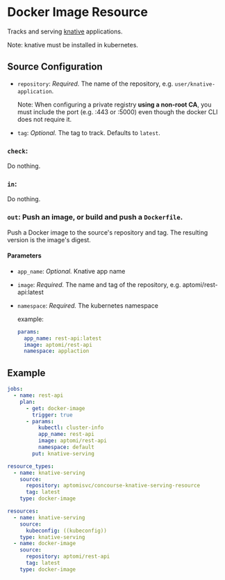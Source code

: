 # Docker Image Resource

Tracks and serving [knative](https://cloud.google.com/knative/) applications.

Note: knative must be installed in kubernetes.

## Source Configuration

* `repository`: *Required.* The name of the repository, e.g.
`user/knative-application`.

  Note: When configuring a private registry **using a non-root CA**,
  you must include the port (e.g. :443 or :5000) even though the docker CLI
  does not require it.

* `tag`: *Optional.* The tag to track. Defaults to `latest`.

### `check`:

Do nothing.

### `in`:

Do nothing.

### `out`: Push an image, or build and push a `Dockerfile`.

Push a Docker image to the source's repository and tag. The resulting
version is the image's digest.

#### Parameters

* `app_name`: *Optional.* Knative app name

* `image`: *Required.* The name and tag of the repository, e.g. aptomi/rest-api:latest

* `namespace`: *Required.* The kubernetes namespace

  example:
  ```yaml
  params:
    app_name: rest-api:latest
    image: aptomi/rest-api
    namespace: applaction
  ```

## Example

```yaml
jobs:
  - name: rest-api
    plan:
      - get: docker-image
        trigger: true
      - params:
          kubectl: cluster-info
          app_name: rest-api
          image: aptomi/rest-api
          namespace: default
        put: knative-serving

resource_types:
  - name: knative-serving
    source:
      repository: aptomisvc/concourse-knative-serving-resource
      tag: latest
    type: docker-image

resources:
  - name: knative-serving
    source:
      kubeconfig: ((kubeconfig))
    type: knative-serving
  - name: docker-image
    source:
      repository: aptomi/rest-api
      tag: latest
    type: docker-image
```
